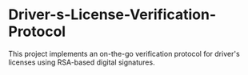 # Driver-s-License-Verification-Protocol
This project implements an on-the-go verification protocol for driver's licenses using RSA-based digital signatures.
